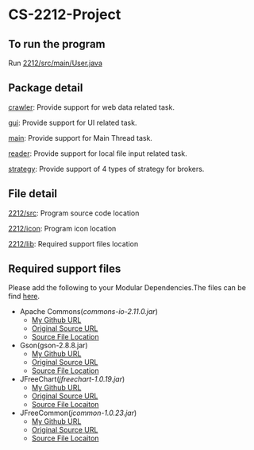 # CS-2212-Project

## To run the program
Run [2212/src/main/](https://github.com/zifa25796/CS-2212-Project/tree/main/2212/src/main)[User.java](https://github.com/zifa25796/CS-2212-Project/blob/main/2212/src/main/User.java)

## Package detail

[crawler](https://github.com/zifa25796/CS-2212-Project/tree/main/2212/src/crawler): Provide support for web data related task.

[gui](https://github.com/zifa25796/CS-2212-Project/tree/main/2212/src/gui): Provide support for UI related task.

[main](https://github.com/zifa25796/CS-2212-Project/tree/main/2212/src/main): Provide support for Main Thread task.

[reader](https://github.com/zifa25796/CS-2212-Project/tree/main/2212/src/reader): Provide support for local file input related task.

[strategy](https://github.com/zifa25796/CS-2212-Project/tree/main/2212/src/strategy): Provide support of 4 types of strategy for brokers.

## File detail
[2212/src](https://github.com/zifa25796/CS-2212-Project/tree/main/2212/src): Program source code location

[2212/icon](https://github.com/zifa25796/CS-2212-Project/tree/main/2212/icon): Program icon location

[2212/lib](https://github.com/zifa25796/CS-2212-Project/tree/main/2212/lib): Required support files location

## Required support files
Please add the following to your Modular Dependencies.The files can be find [here](https://github.com/zifa25796/CS-2212-Project/tree/main/2212/lib).

- Apache Commons(*commons-io-2.11.0.jar*)
   - [My Github URL](https://github.com/zifa25796/CS-2212-Project/blob/main/2212/lib/commons-io-2.11.0.jar)
   - [Original Source URL](https://commons.apache.org/proper/commons-io/download_io.cgi)
   - [Source File Location](https://github.com/zifa25796/CS-2212-Project/blob/main/2212/lib/Source%20File/commons-io-2.11.0-bin/commons-io-2.11.0/commons-io-2.11.0.jar)
- Gson(gson-2.8.8.jar)
   - [My Github URL](https://github.com/zifa25796/CS-2212-Project/blob/main/2212/lib/gson-2.8.8.jar)
   - [Original Source URL](https://search.maven.org/artifact/com.google.code.gson/gson)
   - [Source File Location](https://github.com/zifa25796/CS-2212-Project/blob/main/2212/lib/gson-2.8.8.jar)
- JFreeChart(*jfreechart-1.0.19.jar*)
   - [My Github URL](https://github.com/zifa25796/CS-2212-Project/blob/main/2212/lib/jfreechart-1.0.19.jar)
   - [Original Source URL](https://www.jfree.org/index.html)
   - [Source File Locaiton](https://github.com/zifa25796/CS-2212-Project/blob/main/2212/lib/Source%20File/jfreechart-1.0.19/jfreechart-1.0.19/lib/jfreechart-1.0.19.jar)
- JFreeCommon(*jcommon-1.0.23.jar*)
   - [My Github URL](https://github.com/zifa25796/CS-2212-Project/blob/main/2212/lib/jcommon-1.0.23.jar)
   - [Original Source URL](https://www.jfree.org/index.html)
   - [Source File Locaiton](https://github.com/zifa25796/CS-2212-Project/blob/main/2212/lib/Source%20File/jfreechart-1.0.19/jfreechart-1.0.19/lib/jcommon-1.0.23.jar)
